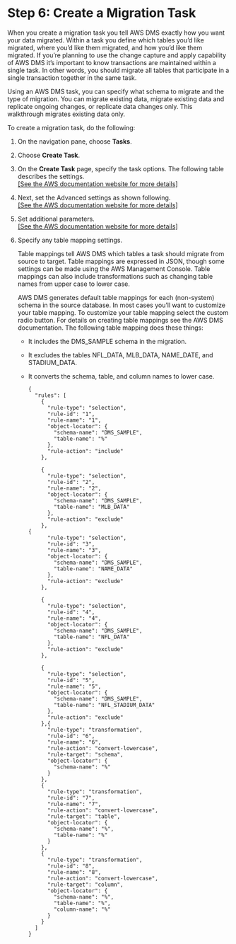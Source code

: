 # Step 6: Create a Migration Task<a name="chap-on-premoracle2aurora.steps.createtask"></a>

When you create a migration task you tell AWS DMS exactly how you want your data migrated\. Within a task you define which tables you’d like migrated, where you’d like them migrated, and how you’d like them migrated\. If you’re planning to use the change capture and apply capability of AWS DMS it’s important to know transactions are maintained within a single task\. In other words, you should migrate all tables that participate in a single transaction together in the same task\.

Using an AWS DMS task, you can specify what schema to migrate and the type of migration\. You can migrate existing data, migrate existing data and replicate ongoing changes, or replicate data changes only\. This walkthrough migrates existing data only\.

To create a migration task, do the following:

1. On the navigation pane, choose **Tasks**\.

1. Choose **Create Task**\.

1. On the **Create Task** page, specify the task options\. The following table describes the settings\.    
[\[See the AWS documentation website for more details\]](http://docs.aws.amazon.com/dms/latest/sbs/chap-on-premoracle2aurora.steps.createtask.html)

1. Next, set the Advanced settings as shown following\.    
[\[See the AWS documentation website for more details\]](http://docs.aws.amazon.com/dms/latest/sbs/chap-on-premoracle2aurora.steps.createtask.html)

1. Set additional parameters\.    
[\[See the AWS documentation website for more details\]](http://docs.aws.amazon.com/dms/latest/sbs/chap-on-premoracle2aurora.steps.createtask.html)

1. Specify any table mapping settings\.

   Table mappings tell AWS DMS which tables a task should migrate from source to target\. Table mappings are expressed in JSON, though some settings can be made using the AWS Management Console\. Table mappings can also include transformations such as changing table names from upper case to lower case\.

    AWS DMS generates default table mappings for each \(non\-system\) schema in the source database\. In most cases you’ll want to customize your table mapping\. To customize your table mapping select the custom radio button\. For details on creating table mappings see the AWS DMS documentation\. The following table mapping does these things:
   + It includes the DMS\_SAMPLE schema in the migration\.
   + It excludes the tables NFL\_DATA, MLB\_DATA, NAME\_DATE, and STADIUM\_DATA\.
   + It converts the schema, table, and column names to lower case\.

     ```
     {
       "rules": [
         {
           "rule-type": "selection",
           "rule-id": "1",
           "rule-name": "1",
           "object-locator": {
             "schema-name": "DMS_SAMPLE",
             "table-name": "%"
           },
           "rule-action": "include"
         },
     
         {
           "rule-type": "selection",
           "rule-id": "2",
           "rule-name": "2",
           "object-locator": {
             "schema-name": "DMS_SAMPLE",
             "table-name": "MLB_DATA"
           },
           "rule-action": "exclude"
         },
     {
           "rule-type": "selection",
           "rule-id": "3",
           "rule-name": "3",
           "object-locator": {
             "schema-name": "DMS_SAMPLE",
             "table-name": "NAME_DATA"
           },
           "rule-action": "exclude"
         },
     
         {
           "rule-type": "selection",
           "rule-id": "4",
           "rule-name": "4",
           "object-locator": {
             "schema-name": "DMS_SAMPLE",
             "table-name": "NFL_DATA"
           },
           "rule-action": "exclude"
         },
     
         {
           "rule-type": "selection",
           "rule-id": "5",
           "rule-name": "5",
           "object-locator": {
             "schema-name": "DMS_SAMPLE",
             "table-name": "NFL_STADIUM_DATA"
           },
           "rule-action": "exclude"
         },{
           "rule-type": "transformation",
           "rule-id": "6",
           "rule-name": "6",
           "rule-action": "convert-lowercase",
           "rule-target": "schema",
           "object-locator": {
             "schema-name": "%"
           }
         },
         {
           "rule-type": "transformation",
           "rule-id": "7",
           "rule-name": "7",
           "rule-action": "convert-lowercase",
           "rule-target": "table",
           "object-locator": {
             "schema-name": "%",
             "table-name": "%"
           }
         },
         {
           "rule-type": "transformation",
           "rule-id": "8",
           "rule-name": "8",
           "rule-action": "convert-lowercase",
           "rule-target": "column",
           "object-locator": {
             "schema-name": "%",
             "table-name": "%",
             "column-name": "%"
           }
         }
       ]
     }
     ```